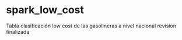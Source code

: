 # spark_low_cost
Tabla clasificación low cost de las gasolineras a nivel nacional
revision finalizada
